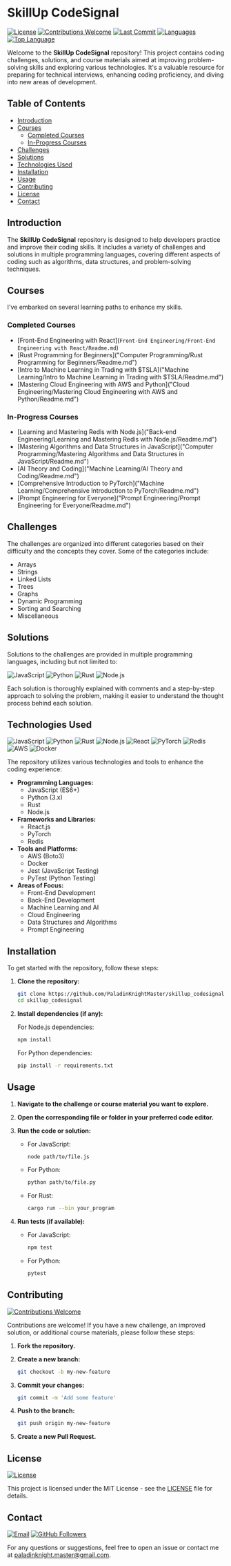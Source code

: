 # SkillUp CodeSignal

[![License](https://img.shields.io/badge/License-MIT-blue.svg)](LICENSE)
[![Contributions Welcome](https://img.shields.io/badge/Contributions-Welcome-brightgreen.svg)](#contributing)
[![Last Commit](https://img.shields.io/github/last-commit/PaladinKnightMaster/skillup_codesignal)](https://github.com/PaladinKnightMaster/skillup_codesignal/commits/main)
[![Languages](https://img.shields.io/github/languages/count/PaladinKnightMaster/skillup_codesignal)](#technologies-used)
[![Top Language](https://img.shields.io/github/languages/top/PaladinKnightMaster/skillup_codesignal)](#technologies-used)

Welcome to the **SkillUp CodeSignal** repository! This project contains coding challenges, solutions, and course materials aimed at improving problem-solving skills and exploring various technologies. It's a valuable resource for preparing for technical interviews, enhancing coding proficiency, and diving into new areas of development.

## Table of Contents

- [Introduction](#introduction)
- [Courses](#courses)
  - [Completed Courses](#completed-courses)
  - [In-Progress Courses](#in-progress-courses)
- [Challenges](#challenges)
- [Solutions](#solutions)
- [Technologies Used](#technologies-used)
- [Installation](#installation)
- [Usage](#usage)
- [Contributing](#contributing)
- [License](#license)
- [Contact](#contact)

## Introduction

The **SkillUp CodeSignal** repository is designed to help developers practice and improve their coding skills. It includes a variety of challenges and solutions in multiple programming languages, covering different aspects of coding such as algorithms, data structures, and problem-solving techniques.

## Courses

I've embarked on several learning paths to enhance my skills.

### Completed Courses

- [Front-End Engineering with React](`Front-End Engineering/Front-End Engineering with React/Readme.md`)
- [Rust Programming for Beginners]("Computer Programming/Rust Programming for Beginners/Readme.md")
- [Intro to Machine Learning in Trading with $TSLA]("Machine Learning/Intro to Machine Learning in Trading with $TSLA/Readme.md")
- [Mastering Cloud Engineering with AWS and Python]("Cloud Engineering/Mastering Cloud Engineering with AWS and Python/Readme.md")

### In-Progress Courses

- [Learning and Mastering Redis with Node.js]("Back-end Engineering/Learning and Mastering Redis with Node.js/Readme.md")
- [Mastering Algorithms and Data Structures in JavaScript]("Computer Programming/Mastering Algorithms and Data Structures in JavaScript/Readme.md")
- [AI Theory and Coding]("Machine Learning/AI Theory and Coding/Readme.md")
- [Comprehensive Introduction to PyTorch]("Machine Learning/Comprehensive Introduction to PyTorch/Readme.md")
- [Prompt Engineering for Everyone]("Prompt Engineering/Prompt Engineering for Everyone/Readme.md")

## Challenges

The challenges are organized into different categories based on their difficulty and the concepts they cover. Some of the categories include:

- Arrays
- Strings
- Linked Lists
- Trees
- Graphs
- Dynamic Programming
- Sorting and Searching
- Miscellaneous

## Solutions

Solutions to the challenges are provided in multiple programming languages, including but not limited to:

![JavaScript](https://img.shields.io/badge/Code-JavaScript-%23F7DF1E?logo=javascript&logoColor=white)
![Python](https://img.shields.io/badge/Code-Python-%233776AB?logo=python&logoColor=white)
![Rust](https://img.shields.io/badge/Code-Rust-%23000000?logo=rust&logoColor=white)
![Node.js](https://img.shields.io/badge/Code-Node.js-%23339933?logo=nodedotjs&logoColor=white)

Each solution is thoroughly explained with comments and a step-by-step approach to solving the problem, making it easier to understand the thought process behind each solution.

## Technologies Used

![JavaScript](https://img.shields.io/badge/JavaScript-ES6%2B-%23F7DF1E?logo=javascript&logoColor=white)
![Python](https://img.shields.io/badge/Python-3.x-%233776AB?logo=python&logoColor=white)
![Rust](https://img.shields.io/badge/Rust-1.x-%23000000?logo=rust&logoColor=white)
![Node.js](https://img.shields.io/badge/Node.js-14.x-%23339933?logo=nodedotjs&logoColor=white)
![React](https://img.shields.io/badge/React-17.x-%2361DAFB?logo=react&logoColor=white)
![PyTorch](https://img.shields.io/badge/PyTorch-1.x-%23EE4C2C?logo=pytorch&logoColor=white)
![Redis](https://img.shields.io/badge/Redis-6.x-%23DC382D?logo=redis&logoColor=white)
![AWS](https://img.shields.io/badge/AWS-Boto3-%23FF9900?logo=amazon-aws&logoColor=white)
![Docker](https://img.shields.io/badge/Docker-20.x-%232496ED?logo=docker&logoColor=white)

The repository utilizes various technologies and tools to enhance the coding experience:

- **Programming Languages:**
  - JavaScript (ES6+)
  - Python (3.x)
  - Rust
  - Node.js
- **Frameworks and Libraries:**
  - React.js
  - PyTorch
  - Redis
- **Tools and Platforms:**
  - AWS (Boto3)
  - Docker
  - Jest (JavaScript Testing)
  - PyTest (Python Testing)
- **Areas of Focus:**
  - Front-End Development
  - Back-End Development
  - Machine Learning and AI
  - Cloud Engineering
  - Data Structures and Algorithms
  - Prompt Engineering

## Installation

To get started with the repository, follow these steps:

1. **Clone the repository:**

   ```bash
   git clone https://github.com/PaladinKnightMaster/skillup_codesignal.git
   cd skillup_codesignal
   ```

2. **Install dependencies (if any):**

   For Node.js dependencies:

   ```bash
   npm install
   ```

   For Python dependencies:

   ```bash
   pip install -r requirements.txt
   ```

## Usage

1. **Navigate to the challenge or course material you want to explore.**

2. **Open the corresponding file or folder in your preferred code editor.**

3. **Run the code or solution:**

   - For JavaScript:

     ```bash
     node path/to/file.js
     ```

   - For Python:

     ```bash
     python path/to/file.py
     ```

   - For Rust:

     ```bash
     cargo run --bin your_program
     ```

4. **Run tests (if available):**

   - For JavaScript:

     ```bash
     npm test
     ```

   - For Python:

     ```bash
     pytest
     ```

## Contributing

[![Contributions Welcome](https://img.shields.io/badge/Contributions-Welcome-brightgreen.svg)](#contributing)

Contributions are welcome! If you have a new challenge, an improved solution, or additional course materials, please follow these steps:

1. **Fork the repository.**

2. **Create a new branch:**

   ```bash
   git checkout -b my-new-feature
   ```

3. **Commit your changes:**

   ```bash
   git commit -m 'Add some feature'
   ```

4. **Push to the branch:**

   ```bash
   git push origin my-new-feature
   ```

5. **Create a new Pull Request.**

## License

[![License](https://img.shields.io/badge/License-MIT-blue.svg)](LICENSE)

This project is licensed under the MIT License - see the [LICENSE](LICENSE) file for details.

## Contact

[![Email](https://img.shields.io/badge/Email-paladinknight.master%40gmail.com-red.svg)](mailto:paladinknight.master@gmail.com)
[![GitHub Followers](https://img.shields.io/github/followers/PaladinKnightMaster.svg?style=social&label=Follow)](https://github.com/PaladinKnightMaster)

For any questions or suggestions, feel free to open an issue or contact me at [paladinknight.master@gmail.com](mailto:paladinknight.master@gmail.com).